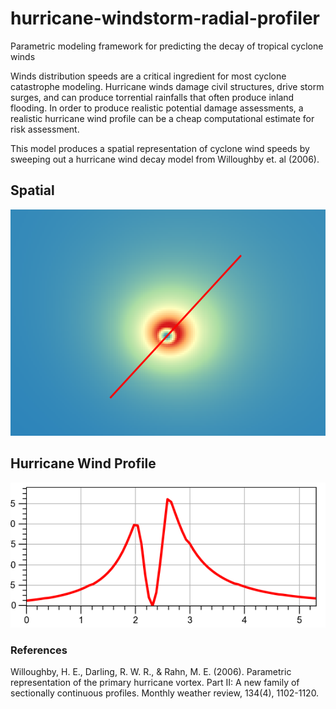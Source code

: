# hurricane-windstorm-radial-profiler
Parametric modeling framework for predicting the decay of tropical cyclone winds

Winds distribution speeds are a critical ingredient for most cyclone catastrophe 
modeling.  Hurricane winds damage civil structures, drive storm surges, and can produce
torrential rainfalls that often produce inland flooding. In order to produce realistic 
potential damage assessments, a realistic hurricane wind profile can be a cheap computational 
estimate for risk assessment.

This model produces a spatial representation of cyclone wind speeds by sweeping out a hurricane 
wind decay model from Willoughby et. al (2006).

## Spatial
![Alt text](spatial.png?raw=true "Spatial")

## Hurricane Wind Profile
![Alt text](profile.png?raw=true "Profile")


### References

Willoughby, H. E., Darling, R. W. R., & Rahn, M. E. (2006). Parametric representation of the 
primary hurricane vortex. Part II: A new family of sectionally continuous profiles. 
Monthly weather review, 134(4), 1102-1120.   
